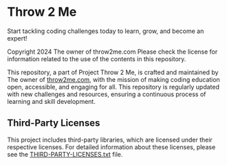 # Throw 2 Me
Start tackling coding challenges today to learn, grow, and become an expert!

Copyright 2024 The owner of throw2me.com
Please check the license for information related to the use of the contents in this repository.

This repository, a part of Project Throw 2 Me, is crafted and maintained by The owner of [throw2me.com](https://throw2me.com), with the mission of making coding education open, accessible, and engaging for all. This repository is regularly updated with new challenges and resources, ensuring a continuous process of learning and skill development. 

## Third-Party Licenses

This project includes third-party libraries, which are licensed under their respective licenses. For detailed information about these licenses, please see the [THIRD-PARTY-LICENSES.txt](THIRD-PARTY-LICENSES.txt) file.
